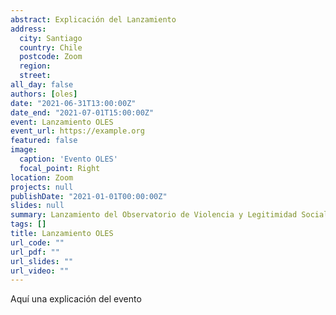 ```yaml
---
abstract: Explicación del Lanzamiento
address:
  city: Santiago
  country: Chile
  postcode: Zoom
  region: 
  street: 
all_day: false
authors: [oles]
date: "2021-06-31T13:00:00Z"
date_end: "2021-07-01T15:00:00Z"
event: Lanzamiento OLES
event_url: https://example.org
featured: false
image:
  caption: 'Evento OLES'
  focal_point: Right
location: Zoom
projects: null
publishDate: "2021-01-01T00:00:00Z"
slides: null
summary: Lanzamiento del Observatorio de Violencia y Legitimidad Social
tags: []
title: Lanzamiento OLES
url_code: ""
url_pdf: ""
url_slides: ""
url_video: ""
---
```


Aquí una explicación del evento

